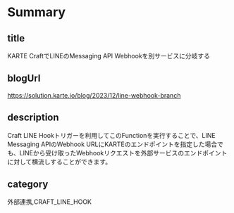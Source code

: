 # Summary

## title

KARTE CraftでLINEのMessaging API Webhookを別サービスに分岐する

## blogUrl
https://solution.karte.io/blog/2023/12/line-webhook-branch

## description

Craft LINE Hookトリガーを利用してこのFunctionを実行することで、LINE Messaging APIのWebhook URLにKARTEのエンドポイントを指定した場合でも、LINEから受け取ったWebhookリクエストを外部サービスのエンドポイントに対して横流しすることができます。

## category

外部連携,CRAFT_LINE_HOOK
